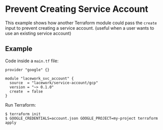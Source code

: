 # Prevent Creating Service Account

This example shows how another Terraform module could pass the
`create` input to prevent creating a service account. (useful
when a user wants to use an existing service account)

## Example

Code inside a `main.tf` file:
```hcl
provider "google" {}

module "lacework_svc_account" {
  source  = "lacework/service-account/gcp"
  version = "~> 0.1.0"
  create  = false
}
```

Run Terraform:
```
$ terraform init
$ GOOGLE_CREDENTIALS=account.json GOOGLE_PROJECT=my-project terraform apply
```
